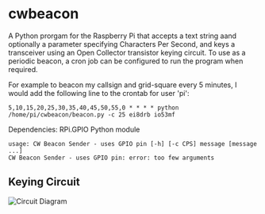 # cwbeacon

A Python prorgam for the Raspberry Pi that accepts a text string aand optionally a parameter specifying Characters Per Second, and keys a transceiver using an Open Collector transistor keying circuit.
To use as a periodic beacon, a cron job can be configured to run the program when required.

For example to beacon my callsign and grid-square every 5 minutes, I would add the following line to the crontab for user 'pi':

```
5,10,15,20,25,30,35,40,45,50,55,0 * * * * python /home/pi/cwbeacon/beacon.py -c 25 ei8drb io53mf
```

Dependencies: RPi.GPIO Python module

```
usage: CW Beacon Sender - uses GPIO pin [-h] [-c CPS] message [message ...]
CW Beacon Sender - uses GPIO pin: error: too few arguments
```

## Keying Circuit

![Circuit Diagram](https://dl.dropboxusercontent.com/u/32770/2016-08-09%2015.04.42.jpg "")
